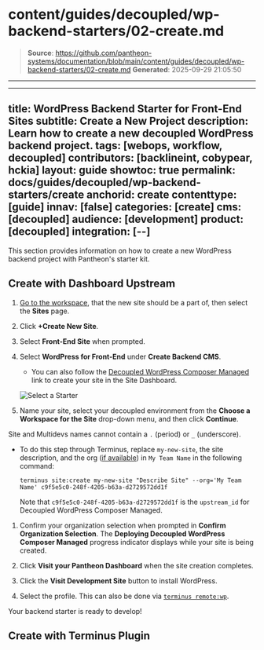 # content/guides/decoupled/wp-backend-starters/02-create.md

> **Source**: https://github.com/pantheon-systems/documentation/blob/main/content/guides/decoupled/wp-backend-starters/02-create.md
> **Generated**: 2025-09-29 21:05:50

---

---
title: WordPress Backend Starter for Front-End Sites
subtitle: Create a New Project
description: Learn how to create a new decoupled WordPress backend project.
tags: [webops, workflow, decoupled]
contributors: [backlineint, cobypear, hckia]
layout: guide
showtoc: true
permalink: docs/guides/decoupled/wp-backend-starters/create
anchorid: create
contenttype: [guide]
innav: [false]
categories: [create]
cms: [decoupled]
audience: [development]
product: [decoupled]
integration: [--]
---

This section provides information on how to create a new WordPress backend project with Pantheon's starter kit.

## Create with Dashboard Upstream

1. [Go to the workspace](/guides/account-mgmt/workspace-sites-teams/workspaces#switch-between-workspaces), that the new site should be a part of, then select the **Sites** page.

1. Click **+Create New Site**.

1. Select **Front-End Site** when prompted.

1. Select **WordPress for Front-End** under **Create Backend CMS**.

    - You can also follow the [Decoupled WordPress Composer Managed](https://dashboard.pantheon.io/sites/create?upstream_id=c9f5e5c0-248f-4205-b63a-d2729572dd1f) link to create your site in the Site Dashboard.

    ![Select a Starter](../../../../images/decoupled-select-starter-new.png)

1. Name your site, select your decoupled environment from the **Choose a Workspace for the Site** drop-down menu, and then click **Continue**.

  Site and Multidevs names cannot contain a `.` (period) or `_` (underscore).

  - To do this step through Terminus, replace `my-new-site`, the site description, and the org ([if available](/terminus/commands/org-list)) in `My Team Name` in the following command:

      ```bash{promptUser: user}
      terminus site:create my-new-site "Describe Site" --org='My Team Name' c9f5e5c0-248f-4205-b63a-d2729572dd1f
      ```

      Note that `c9f5e5c0-248f-4205-b63a-d2729572dd1f` is the `upstream_id` for Decoupled WordPress Composer Managed.

1. Confirm your organization selection when prompted in **Confirm Organization Selection**. The **Deploying Decoupled WordPress Composer Managed** progress indicator displays while your site is being created.

1. Click **Visit your Pantheon Dashboard** when the site creation completes.

1. Click the **Visit Development Site** button to install WordPress.

1. Select the profile. This can also be done via [`terminus remote:wp`](/terminus/commands/remote-wp).

Your backend starter is ready to develop!

## Create with Terminus Plugin

<Partial file="decoupled-terminus-plugin-backend.md" />
